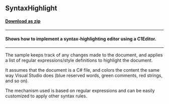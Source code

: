## SyntaxHighlight
#### [Download as zip](https://minhaskamal.github.io/DownGit/#/home?url=https://github.com/GrapeCity/ComponentOne-WinForms-Samples/tree/master/NetFramework\XHtmlEditor\VB\SyntaxHighlight)
____
#### Shows how to implement a syntax-highlighting editor using a C1Editor.
____
The sample keeps track of any changes made to the document, and applies a list of regular expressions/style definitions to highlight the document. 

It assumes that the document is a C# file, and colors the content the same way Visual Studio does (blue reserved words, green comments, red strings, and so on). 

The mechanism used is based on regular expressions and can be easily customized to apply other syntax rules. 